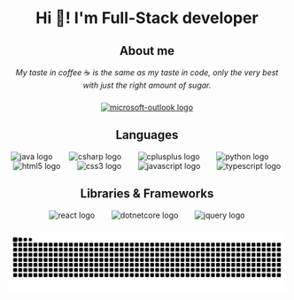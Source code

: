 <h1 align="center">Hi 👋! I'm Full-Stack developer</h1>
<h2 align="center">About me</h2>
<p align="center"><i>My taste in coffee</i> ☕ <i>is the same as my taste in code, only the very best with just the right amount of sugar.</i></p>

###

<div align="center">
  <a href="mailto:bazarof.dev@outlook.com">
    <img src="https://img.shields.io/static/v1?message=Outlook&logo=microsoft-outlook&label=&color=0078D4&logoColor=white&labelColor=&style=for-the-badge" height="35" alt="microsoft-outlook logo"  />
  </a>
  <!--<a href="#">
    <img src="https://img.shields.io/static/v1?message=Discord&logo=discord&label=&color=7289DA&logoColor=white&labelColor=&style=for-the-badge" height="35" alt="discord logo"  />
  </a>-->
</div>

###
<h2 align="center">Languages</h2>
<div align="center">
  <img src="https://cdn.jsdelivr.net/gh/devicons/devicon/icons/java/java-original.svg" height="30" alt="java logo"  />
  <img width="22" />
  <img src="https://cdn.jsdelivr.net/gh/devicons/devicon/icons/csharp/csharp-original.svg" height="30" alt="csharp logo"  />
  <img width="22" />
  <img src="https://cdn.jsdelivr.net/gh/devicons/devicon/icons/cplusplus/cplusplus-original.svg" height="30" alt="cplusplus logo"  />
  <img width="22" />
  <img src="https://cdn.jsdelivr.net/gh/devicons/devicon/icons/python/python-original.svg" height="30" alt="python logo"  />
  <img width="22" />
  <img src="https://cdn.jsdelivr.net/gh/devicons/devicon/icons/html5/html5-original.svg" height="30" alt="html5 logo"  />
  <img width="22" />
  <img src="https://cdn.jsdelivr.net/gh/devicons/devicon/icons/css3/css3-original.svg" height="30" alt="css3 logo"  />
  <img width="22" />
  <img src="https://cdn.jsdelivr.net/gh/devicons/devicon/icons/javascript/javascript-original.svg" height="30" alt="javascript logo"  />
  <img width="22" />
  <img src="https://cdn.jsdelivr.net/gh/devicons/devicon@latest/icons/typescript/typescript-original.svg" height="30" alt="typescript logo" />
</div>

<h2 align="center">Libraries & Frameworks</h2>
<div align="center">
  <img src="https://cdn.jsdelivr.net/gh/devicons/devicon@latest/icons/react/react-original.svg" height="30" alt="react logo" />
  <img width="22" />
  <img src="https://cdn.jsdelivr.net/gh/devicons/devicon/icons/dotnetcore/dotnetcore-original.svg" height="30" alt="dotnetcore logo"  />
  <img width="22" />
  <img src="https://cdn.jsdelivr.net/gh/devicons/devicon/icons/jquery/jquery-original.svg" height="30" alt="jquery logo"  />
</div>

###
![snake animation](https://github.com/Bazarof/Bazarof/blob/output/github-contribution-grid-snake.svg)
###
